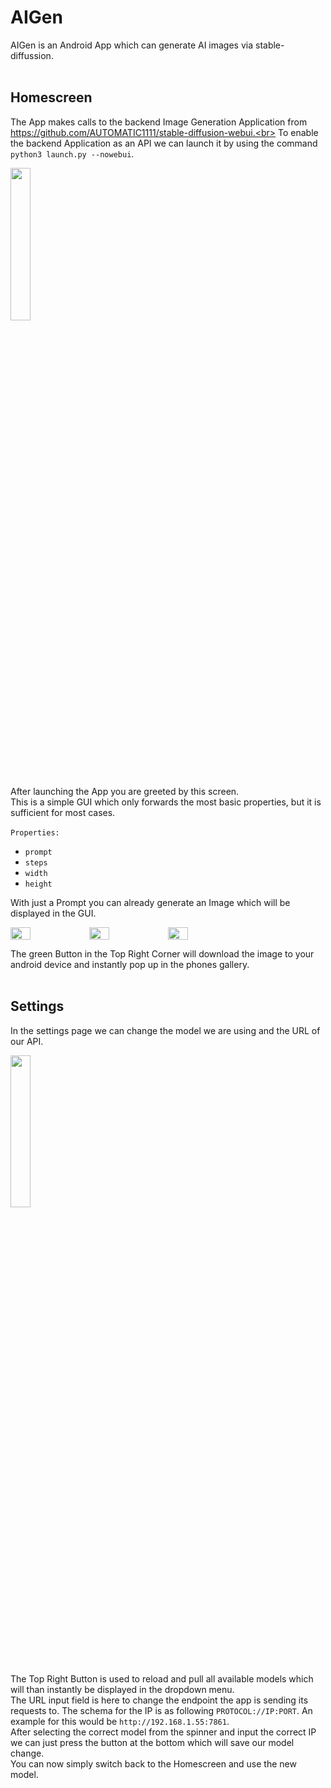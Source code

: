 # AIGen
AIGen is an Android App which can generate AI images via stable-diffussion.<br><br>

## Homescreen
The App makes calls to the backend Image Generation Application from https://github.com/AUTOMATIC1111/stable-diffusion-webui.<br>
To enable the backend Application as an API we can launch it by using the command `python3 launch.py --nowebui`.<br>

<img src="https://github.com/Th1s1s1t/AIGen/assets/110562298/67bb03a6-bebe-40e8-9923-c31069b84162)" width="25%">

After launching the App you are greeted by this screen.<br>
This is a simple GUI which only forwards the most basic properties, but it is sufficient for most cases.<br><br>
`Properties:`
 - `prompt`
 - `steps`
 - `width`
 - `height`

With just a Prompt you can already generate an Image which will be displayed in the GUI.

<div style="display: flex;">
  <img src="https://github.com/Th1s1s1t/AIGen/assets/110562298/324a723a-c288-4ac0-afe0-28f9e85585a8" width="25%">
  <img src="https://github.com/Th1s1s1t/AIGen/assets/110562298/bb6e231b-a592-48a5-bc5a-b6367b0ef459" width="25%">
  <img src="https://github.com/Th1s1s1t/AIGen/assets/110562298/4b956621-84a6-4695-bd1d-7318931eb84a" width="25%">
</div>

The green Button in the Top Right Corner will download the image to your android device and instantly pop up in the phones gallery.<br><br>

## Settings
In the settings page we can change the model we are using and the URL of our API.

<img src="https://github.com/Th1s1s1t/AIGen/assets/110562298/9bad8ae9-59b0-4b60-9caa-e1af1ce578aa" width="25%">

The Top Right Button is used to reload and pull all available models which will than instantly be displayed in the dropdown menu.<br>
The URL input field is here to change the endpoint the app is sending its requests to. The schema for the IP is as following `PROTOCOL://IP:PORT`. An example for this would be `http://192.168.1.55:7861`.<br>
After selecting the correct model from the spinner and input the correct IP we can just press the button at the bottom which will save our model change.<br>
You can now simply switch back to the Homescreen and use the new model.
